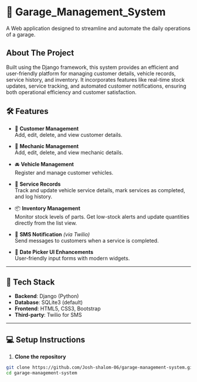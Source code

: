# 🚗 Garage_Management_System
A Web application designed to streamline and automate the daily operations of a garage.

## About The Project
Built using the Django framework, this system provides an efficient and user-friendly platform for managing customer details, vehicle records, service history, and inventory.
It incorporates features like real-time stock updates, service tracking, and automated customer notifications, ensuring both operational efficiency and customer satisfaction.

## 🛠️ Features

- 👥 **Customer Management**  
  Add, edit, delete, and view customer details.

- 👥 **Mechanic Management**  
  Add, edit, delete, and view mechanic details.
  
- 🚘 **Vehicle Management**  
  Register and manage customer vehicles.

- 🧾 **Service Records**  
  Track and update vehicle service details, mark services as completed, and log history.

- 📦 **Inventory Management**  
  Monitor stock levels of parts. Get low-stock alerts and update quantities directly from the list view.

- 📱 **SMS Notification** *(via Twilio)*  
  Send messages to customers when a service is completed.

- 📅 **Date Picker UI Enhancements**  
  User-friendly input forms with modern widgets.

---

## 🔧 Tech Stack

- **Backend**: Django (Python)
- **Database**: SQLite3 (default)  
- **Frontend**: HTML5, CSS3, Bootstrap
- **Third-party**: Twilio for SMS

---

## 💻 Setup Instructions

1. **Clone the repository**
```bash
git clone https://github.com/Josh-shalom-06/garage-management-system.git
cd garage-management-system
